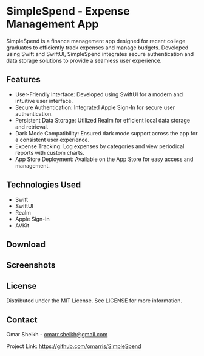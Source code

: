 # SimpleSpend - Expense Management App
SimpleSpend is a finance management app designed for recent college graduates to efficiently track expenses and manage budgets. 
Developed using Swift and SwiftUI, SimpleSpend integrates secure authentication and data storage solutions to provide a seamless user experience.

## Features
- User-Friendly Interface: Developed using SwiftUI for a modern and intuitive user interface.
- Secure Authentication: Integrated Apple Sign-In for secure user authentication.
- Persistent Data Storage: Utilized Realm for efficient local data storage and retrieval.
- Dark Mode Compatibility: Ensured dark mode support across the app for a consistent user experience.
- Expense Tracking: Log expenses by categories and view periodical reports with custom charts.
- App Store Deployment: Available on the App Store for easy access and management.

## Technologies Used
- Swift
- SwiftUI
- Realm
- Apple Sign-In
- AVKit

## Download


## Screenshots



## License
Distributed under the MIT License. See LICENSE for more information.

## Contact
Omar Sheikh - omarr.sheikh@gmail.com

Project Link: https://github.com/omarris/SimpleSpend

